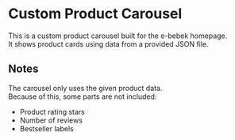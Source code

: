 # Custom Product Carousel

This is a custom product carousel built for the e-bebek homepage.  
It shows product cards using data from a provided JSON file.

## Notes
The carousel only uses the given product data.  
Because of this, some parts are not included:
- Product rating stars
- Number of reviews
- Bestseller labels
